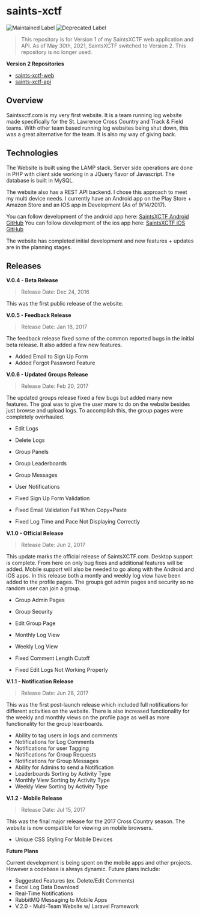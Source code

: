 # saints-xctf

![Maintained Label](https://img.shields.io/badge/Maintained-No-red?style=for-the-badge)
![Deprecated Label](https://img.shields.io/badge/Deprecated-Yes-lightgray?style=for-the-badge)

> This repository is for Version 1 of my SaintsXCTF web application and API.  As of May 30th, 2021, SaintsXCTF switched to Version 2.  This repository is no longer used.

**Version 2 Repositories**

* [saints-xctf-web](https://github.com/AJarombek/saints-xctf-web)
* [saints-xctf-api](https://github.com/AJarombek/saints-xctf-api)

## Overview

Saintsxctf.com is my very first website.  It is a team running log website made specifically for the St. Lawrence Cross Country
and Track & Field teams.  With other team based running log websites being shut down, this was a great alternative for the team.
It is also my way of giving back.

## Technologies

The Website is built using the LAMP stack.  Server side operations are done in PHP with client side working in a JQuery flavor
of Javascript.  The database is built in MySQL.  

The website also has a REST API backend.  I chose this approach to meet my multi device needs.  I currently have an Android
app on the Play Store + Amazon Store and an IOS app in Development (As of 9/14/2017).

You can follow development of the android app here: [SaintsXCTF Android GitHub](https://github.com/AJarombek/saints-xctf-android)
You can follow development of the ios app here: [SaintsXCTF iOS GitHub](https://github.com/AJarombek/saints-xctf-ios)

The website has completed initial development and new features + updates are in the planning stages.

## Releases

**V.0.4 - Beta Release**

> Release Date: Dec 24, 2016

This was the first public release of the website.

**V.0.5 - Feedback Release**

> Release Date: Jan 18, 2017

The feedback release fixed some of the common reported bugs in the initial beta release.  It also added a few new features.

* Added Email to Sign Up Form
* Added Forgot Password Feature


**V.0.6 - Updated Groups Release**

> Release Date: Feb 20, 2017

The updated groups release fixed a few bugs but added many new features.  The goal was to give the user more to do on the
website besides just browse and upload logs.  To accomplish this, the group pages were completely overhauled.

* Edit Logs
* Delete Logs
* Group Panels
* Group Leaderboards
* Group Messages
* User Notifications

* Fixed Sign Up Form Validation
* Fixed Email Validation Fail When Copy+Paste
* Fixed Log Time and Pace Not Displaying Correctly

**V.1.0 - Official Release**

> Release Date: Jun 2, 2017

This update marks the official release of SaintsXCTF.com.  Desktop support is complete.  From here on only bug fixes and additional
features will be added.  Mobile support will also be needed to go along with the Android and iOS apps.  In this release both a 
montly and weekly log view have been added to the profile pages.  The groups got admin pages and security so no random user can 
join a group.

* Group Admin Pages
* Group Security
* Edit Group Page
* Monthly Log View
* Weekly Log View

* Fixed Comment Length Cutoff
* Fixed Edit Logs Not Working Properly

**V.1.1 - Notification Release**

> Release Date: Jun 28, 2017

This was the first post-launch release which included full notifications for different activities on the website.  There is also increased
functionality for the weekly and monthly views on the profile page as well as more functionality for the group leaerboards.

* Ability to tag users in logs and comments
* Notifications for Log Comments
* Notifications for user Tagging
* Notifications for Group Requests
* Notifications for Group Messages
* Ability for Admins to send a Notification
* Leaderboards Sorting by Activity Type
* Monthly View Sorting by Activity Type
* Weekly View Sorting by Activity Type

**V.1.2 - Mobile Release**

> Release Date: Jul 15, 2017

This was the final major release for the 2017 Cross Country season.  The website is now compatible for viewing on mobile browsers.

* Unique CSS Styling For Mobile Devices

**Future Plans**

Current development is being spent on the mobile apps and other projects.  However a codebase is always dynamic.  Future plans include:

* Suggested Features (ex. Delete/Edit Comments)
* Excel Log Data Download
* Real-Time Notifications
* RabbitMQ Messaging to Mobile Apps
* V.2.0 - Multi-Team Website w/ Laravel Framework
